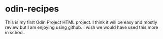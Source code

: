 # odin-recipes

This is my first Odin Project HTML project. I think it will be easy and mostly review but I am enjoying using github. I wish we would have used this more in school. 
